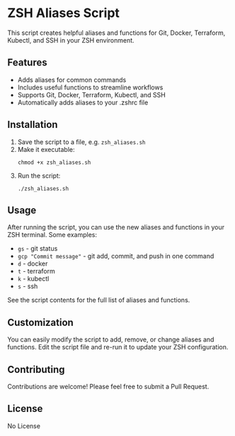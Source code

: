 # ZSH Aliases Script

This script creates helpful aliases and functions for Git, Docker, Terraform, Kubectl, and SSH in your ZSH environment.

## Features

- Adds aliases for common commands
- Includes useful functions to streamline workflows  
- Supports Git, Docker, Terraform, Kubectl, and SSH
- Automatically adds aliases to your .zshrc file

## Installation

1. Save the script to a file, e.g. `zsh_aliases.sh`
2. Make it executable:
   ```
   chmod +x zsh_aliases.sh
   ```
3. Run the script:
   ```
   ./zsh_aliases.sh
   ```

## Usage

After running the script, you can use the new aliases and functions in your ZSH terminal. Some examples:

- `gs` - git status
- `gcp "Commit message"` - git add, commit, and push in one command  
- `d` - docker
- `t` - terraform
- `k` - kubectl
- `s` - ssh

See the script contents for the full list of aliases and functions.

## Customization

You can easily modify the script to add, remove, or change aliases and functions. Edit the script file and re-run it to update your ZSH configuration.

## Contributing

Contributions are welcome! Please feel free to submit a Pull Request.

## License

No License
